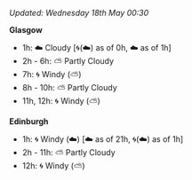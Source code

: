 *Updated: Wednesday 18th May 00:30*

**Glasgow**

* 1h: :cloud: Cloudy [:cyclone:(:cloud:) as of 0h, :cloud: as of 1h]
* 2h - 6h: :partly_sunny: Partly Cloudy
* 7h: :cyclone: Windy (:partly_sunny:)
* 8h - 10h: :partly_sunny: Partly Cloudy
* 11h, 12h: :cyclone: Windy (:partly_sunny:)

**Edinburgh**

* 1h: :cyclone: Windy (:cloud:) [:cloud: as of 21h, :cyclone:(:cloud:) as of 1h]
* 2h - 11h: :partly_sunny: Partly Cloudy
* 12h: :cyclone: Windy (:partly_sunny:)
